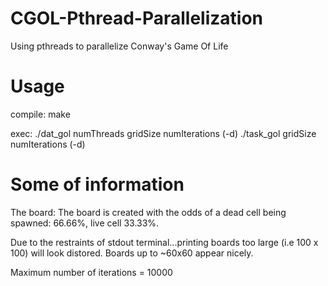 # CGOL-Pthread-Parallelization
Using pthreads to parallelize Conway's Game Of Life

# Usage
compile: make

exec:
./dat_gol numThreads gridSize numIterations (-d)
./task_gol gridSize numIterations (-d)

# Some of information
The board: The board is created with the odds of a dead cell being spawned: 66.66%, live cell 33.33%.

Due to the restraints of stdout terminal...printing boards too large (i.e 100 x 100) will look distored.
Boards up to ~60x60 appear nicely.

Maximum number of iterations = 10000
